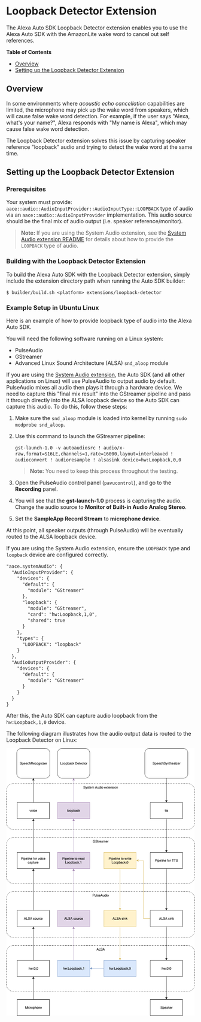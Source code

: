 # Loopback Detector Extension

The Alexa Auto SDK Loopback Detector extension enables you to use the Alexa Auto SDK with the AmazonLite wake word to cancel out self references.

**Table of Contents**

* [Overview](#overview)
* [Setting up the Loopback Detector Extension](#setting-up-the-loopback-detector-extension)

## Overview<a id="overview"></a>

In some environments where *acoustic echo cancellation* capabilities are limited, the microphone may pick up the wake word from speakers, which will cause false wake word detection.
 For example, if the user says "Alexa, what's your name?", Alexa responds with "My name is Alexa", which may cause false wake word detection.

The Loopback Detector extension solves this issue by capturing speaker reference "loopback" audio and trying to detect the wake word at the same time.

## Setting up the Loopback Detector Extension <a id="setting-up-the-loopback-detector-extension"></a>

### Prerequisites

Your system must provide:
`aace::audio::AudioInputProvider::AudioInputType::LOOPBACK` type of audio via an `aace::audio::AudioInputProvider` implementation. This audio source should be the final mix of audio output (i.e. speaker reference/monitor).

>**Note:** If you are using the System Audio extension, see the [System Audio extension README](../experimental/system-audio/README.md) for details about how to provide the `LOOPBACK` type of audio.

### Building with the Loopback Detector Extension

To build the Alexa Auto SDK with the Loopback Detector extension, simply include the extension directory path when running the Auto SDK builder:

```
$ builder/build.sh <platform> extensions/loopback-detector
```
### Example Setup in Ubuntu Linux

Here is an example of how to provide loopback type of audio into the Alexa Auto SDK.

You will need the following software running on a Linux system:

* PulseAudio
* GStreamer
* Advanced Linux Sound Architecture (ALSA) `snd_aloop` module

If you are using the [System Audio extension](../experimental/system-audio/README.md), the Auto SDK (and all other applications on Linux) will use PulseAudio to output audio by default. PulseAudio mixes all audio then plays it through a hardware device. We need to capture this "final mix result" into the GStreamer pipeline and pass it through directly into the ALSA loopback device so the Auto SDK can capture this audio. To do this, follow these steps:

1. Make sure the `snd_aloop` module is loaded into kernel by running `sudo modprobe snd_aloop`.
1. Use this command to launch the GStreamer pipeline:
    ```
    gst-launch-1.0 -v autoaudiosrc ! audio/x-raw,format=S16LE,channels=1,rate=16000,layout=interleaved ! audioconvert ! audioresample ! alsasink device=hw:Loopback,0,0
    ```
    
    >**Note:** You need to keep this process throughout the testing.
1. Open the PulseAudio control panel (`pavucontrol`), and go to the **Recording** panel.
1. You will see that the **gst-launch-1.0** process is capturing the audio. Change the audio source to **Monitor of Built-in Audio Analog Stereo**.
1. Set the **SampleApp Record Stream** to **microphone device**.

At this point, all speaker outputs (through PulseAudio) will be eventually routed to the ALSA loopback device.

If you are using the System Audio extension, ensure the `LOOPBACK` type and `loopback` device are configured correctly.

```
"aace.systemAudio": {
  "AudioInputProvider": {
    "devices": {
      "default": {
        "module": "GStreamer"
      },
      "loopback": {
        "module": "GStreamer",
        "card": "hw:Loopback,1,0",
        "shared": true
      }
    },
    "types": {
      "LOOPBACK": "loopback"
    }
  },
  "AudioOutputProvider": {
    "devices": {
      "default": {
        "module": "GStreamer"
      }
    }
  }
}
```

After this, the Auto SDK can capture audio loopback from the `hw:Loopback,1,0` device.

The following diagram illustrates how the audio output data is routed to the Loopback Detector on Linux:

![](loopback-detector-data-flow.png)